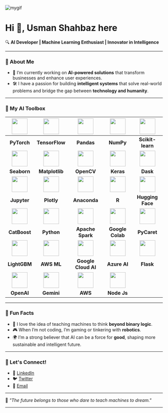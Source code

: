 
![mygif](https://github.com/user-attachments/assets/5b925d1c-9831-4a3e-a674-74d07cf08a8b)



# Hi 👋, Usman Shahbaz here

🔍 **AI Developer | Machine Learning Enthusiast | Innovator in Intelligence**

---

### 🚀 About Me

- 🔭 I’m currently working on **AI-powered solutions** that transform businesses and enhance user experiences.
- 🛠️ I have a passion for building **intelligent systems** that solve real-world problems and bridge the gap between **technology and humanity**.

---

### 🧠 My AI Toolbox

<center>
  
| <img height="50" src="https://www.vectorlogo.zone/logos/pytorch/pytorch-icon.svg"/> | <img height="50" src="https://www.vectorlogo.zone/logos/tensorflow/tensorflow-icon.svg"/> | <img height="50" src="https://pandas.pydata.org/static/img/pandas_white.svg"/> | <img height="50" src="https://upload.wikimedia.org/wikipedia/commons/3/31/NumPy_logo_2020.svg"/> | <img height="50" src="https://upload.wikimedia.org/wikipedia/commons/0/05/Scikit_learn_logo_small.svg"/> |
|:---:|:---:|:---:|:---:|:---:|
| **PyTorch** | **TensorFlow** | **Pandas** | **NumPy** | **Scikit-learn** |
| <img height="50" src="https://seaborn.pydata.org/_images/logo-tall-lightbg.svg"/> | <img height="50" src="https://matplotlib.org/stable/_static/images/logo2.svg"/> | <img height="50" src="https://upload.wikimedia.org/wikipedia/commons/2/2d/OpenCV_logo_and_wordmark.png"/> | <img height="50" src="https://upload.wikimedia.org/wikipedia/commons/a/ae/Keras_logo.svg"/> | <img height="50" src="https://upload.wikimedia.org/wikipedia/commons/4/4f/Dask_logo.svg"/>|
| **Seaborn** | **Matplotlib** | **OpenCV** | **Keras** | **Dask** |
| <img height="50" src="https://upload.wikimedia.org/wikipedia/commons/3/38/Jupyter_logo.svg"/> | <img height="50" src="https://images.plot.ly/logo/new-branding/plotly-logomark.png"/> | <img height="50" src="https://upload.wikimedia.org/wikipedia/en/c/cd/Anaconda_Logo.png"/> | <img height="50" src="https://upload.wikimedia.org/wikipedia/commons/thumb/1/1b/R_logo.svg/1024px-R_logo.svg.png"/> | <img height="50" src="https://huggingface.co/front/assets/huggingface_logo-noborder.svg"/>|
| **Jupyter** | **Plotly** | **Anaconda** | **R** | **Hugging Face** |
| <img height="50" src="https://upload.wikimedia.org/wikipedia/commons/0/05/CatBoost_logo.svg"/> | <img height="50" src="https://upload.wikimedia.org/wikipedia/commons/c/c3/Python-logo-notext.svg"/> | <img height="50" src="https://upload.wikimedia.org/wikipedia/commons/f/f3/Apache_Spark_logo.svg"/> | <img height="50" src="https://upload.wikimedia.org/wikipedia/commons/d/d0/Google_Colaboratory_SVG_Logo.svg"/> | <img height="50" src="https://pycaret.org/wp-content/uploads/2020/08/pycaret-logo-white-transparent.png"/> |
| **CatBoost** | **Python** | **Apache Spark** | **Google Colab** | **PyCaret** |
| <img height="50" src="https://upload.wikimedia.org/wikipedia/commons/0/0e/LightGBM_logo.png"/> | <img height="50" src="https://a0.awsstatic.com/libra-css/images/logos/aws_logo_smile_1200x630.png"/> | <img height="50" src="https://upload.wikimedia.org/wikipedia/commons/thumb/5/51/Google_cloud_logo.svg/512px-Google_cloud_logo.svg.png"/> | <img height="50" src="https://upload.wikimedia.org/wikipedia/commons/f/fd/Microsoft_Azure_Logo.svg"/> | <img height="50" src="https://upload.wikimedia.org/wikipedia/commons/3/3c/Flask_logo.svg"/> |
| **LightGBM** | **AWS ML** | **Google Cloud AI** | **Azure AI** | **Flask** |
| <img height="50" src="https://upload.wikimedia.org/wikipedia/commons/4/4f/OpenAI_Logo.svg"/> | <img height="50" src="https://www.svgrepo.com/show/306675/gemini.svg"/> | <img height="50" src="https://a0.awsstatic.com/libra-css/images/logos/aws_logo_smile_1200x630.png"/> | <img height="50" src="https://upload.wikimedia.org/wikipedia/commons/d/d9/Node.js_logo.svg"/> |
| **OpenAI** | **Gemini** | **AWS** | **Node Js** |

</center>




---

### 🧠 Fun Facts

- 🤖 I love the idea of teaching machines to think **beyond binary logic**.
- 🎮 When I’m not coding, I’m gaming or tinkering with **robotics**.
- 🌍 I’m a strong believer that AI can be a force for **good**, shaping more sustainable and intelligent future.

---

### 🔗 Let's Connect!

- 💼 [LinkedIn](http://www.linkedin.com/in/usman-shahbaz71)
- 🐦 [Twitter](https://twitter.com/your-twitter)
- 📧 [Email](mailto:usmanshahbaz.dev@gmail.com)

--- 

🌱 *"The future belongs to those who dare to teach machines to dream."*

---
